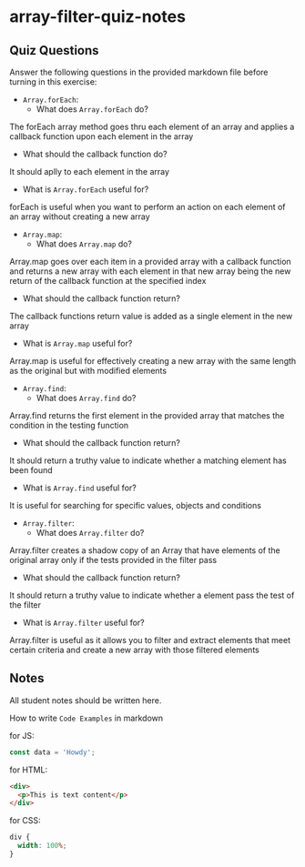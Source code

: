 # array-filter-quiz-notes

## Quiz Questions

Answer the following questions in the provided markdown file before turning in this exercise:

- `Array.forEach`:
  - What does `Array.forEach` do?

The forEach array method goes thru each element of an array and applies a callback function upon each element in the array

- What should the callback function do?

It should aplly to each element in the array

- What is `Array.forEach` useful for?

forEach is useful when you want to perform an action on each element of an array without creating a new array

- `Array.map`:
  - What does `Array.map` do?

Array.map goes over each item in a provided array with a callback function and returns a new array with each element in that new array being the new return of the callback function at the specified index

- What should the callback function return?

The callback functions return value is added as a single element in the new array

- What is `Array.map` useful for?

Array.map is useful for effectively creating a new array with the same length as the original but with modified elements

- `Array.find`:
  - What does `Array.find` do?

Array.find returns the first element in the provided array that matches the condition in the testing function

- What should the callback function return?

It should return a truthy value to indicate whether a matching element has been found

- What is `Array.find` useful for?

It is useful for searching for specific values, objects and conditions

- `Array.filter`:
  - What does `Array.filter` do?

Array.filter creates a shadow copy of an Array that have elements of the original array only if the tests provided in the filter pass

- What should the callback function return?

It should return a truthy value to indicate whether a element pass the test of the filter

- What is `Array.filter` useful for?

Array.filter is useful as it allows you to filter and extract elements that meet certain criteria and create a new array with those filtered elements

## Notes

All student notes should be written here.

How to write `Code Examples` in markdown

for JS:

```javascript
const data = 'Howdy';
```

for HTML:

```html
<div>
  <p>This is text content</p>
</div>
```

for CSS:

```css
div {
  width: 100%;
}
```
